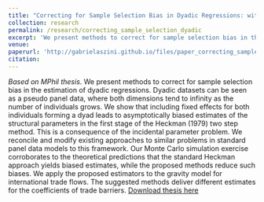 ```yaml
---
title: "Correcting for Sample Selection Bias in Dyadic Regressions: with an Application to Gravity Models"
collection: research
permalink: /research/correcting_sample_selection_dyadic
excerpt: 'We present methods to correct for sample selection bias in the estimation of dyadic regressions. Dyadic datasets can be seen as a pseudo panel data, where both dimensions tend to infinity as the number of individuals grows. We show that including fixed effects for both individuals forming a dyad leads to asymptotically biased estimates of the structural parameters in the first stage of the Heckman (1979) two step method. This is a consequence of the incidental parameter problem. We reconcile and modify existing approaches to similar problems in standard panel data models to this framework. Our Monte Carlo simulation exercise corroborates to the theoretical predictions that the standard Heckman approach yields biased estimates, while the proposed methods reduce such biases. We apply the proposed estimators to the gravity model for international trade flows. The suggested methods deliver different estimates for the coefficients of trade barriers.'
venue:  
paperurl: 'http://gabrielaszini.github.io/files/paper_correcting_sample_selection_dyadic.pdf'
citation: 
---
```

*Based on MPhil thesis*. 
We present methods to correct for sample selection bias in the estimation of dyadic regressions. Dyadic datasets can be seen as a pseudo panel data, where both dimensions tend to infinity as the number of individuals grows. We show that including fixed effects for both individuals forming a dyad leads to asymptotically biased estimates of the structural parameters in the first stage of the Heckman (1979) two step method. This is a consequence of the incidental parameter problem. We reconcile and modify existing approaches to similar problems in standard panel data models to this framework. Our Monte Carlo simulation exercise corroborates to the theoretical predictions that the standard Heckman approach yields biased estimates, while the proposed methods reduce such biases. We apply the proposed estimators to the gravity model for international trade flows. The suggested methods deliver different estimates for the coefficients of trade barriers.
[Download thesis here](http://gabrielaszini.github.io/files/paper_correcting_sample_selection_dyadic.pdf)
